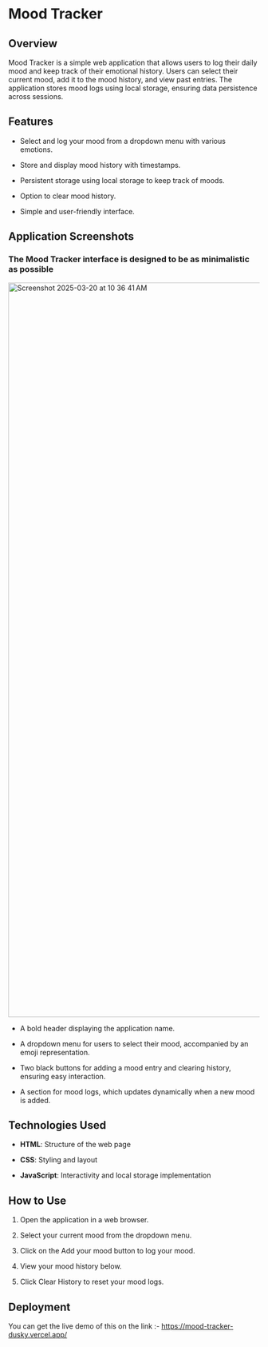 # Mood Tracker

## Overview

Mood Tracker is a simple web application that allows users to log their daily mood and keep track of their emotional history. Users can select their current mood, add it to the mood history, and view past entries. The application stores mood logs using local storage, ensuring data persistence across sessions.

## Features

- Select and log your mood from a dropdown menu with various emotions.

+ Store and display mood history with timestamps.

* Persistent storage using local storage to keep track of moods.

- Option to clear mood history.

+ Simple and user-friendly interface.

## Application Screenshots

### The Mood Tracker interface is designed to be as minimalistic as possible

<img width="1470" alt="Screenshot 2025-03-20 at 10 36 41 AM" src="https://github.com/user-attachments/assets/df00066f-3523-4845-9611-a57138daa54e" />

- A bold header displaying the application name.

+ A dropdown menu for users to select their mood, accompanied by an emoji representation.

* Two black buttons for adding a mood entry and clearing history, ensuring easy interaction.

- A section for mood logs, which updates dynamically when a new mood is added.

## Technologies Used 

- **HTML**: Structure of the web page

+ **CSS**: Styling and layout

* **JavaScript**: Interactivity and local storage implementation

## How to Use

1. Open the application in a web browser.

2. Select your current mood from the dropdown menu.

3. Click on the Add your mood button to log your mood.

4. View your mood history below.

5. Click Clear History to reset your mood logs.

## Deployment

You can get the live demo of this on the link :- https://mood-tracker-dusky.vercel.app/


